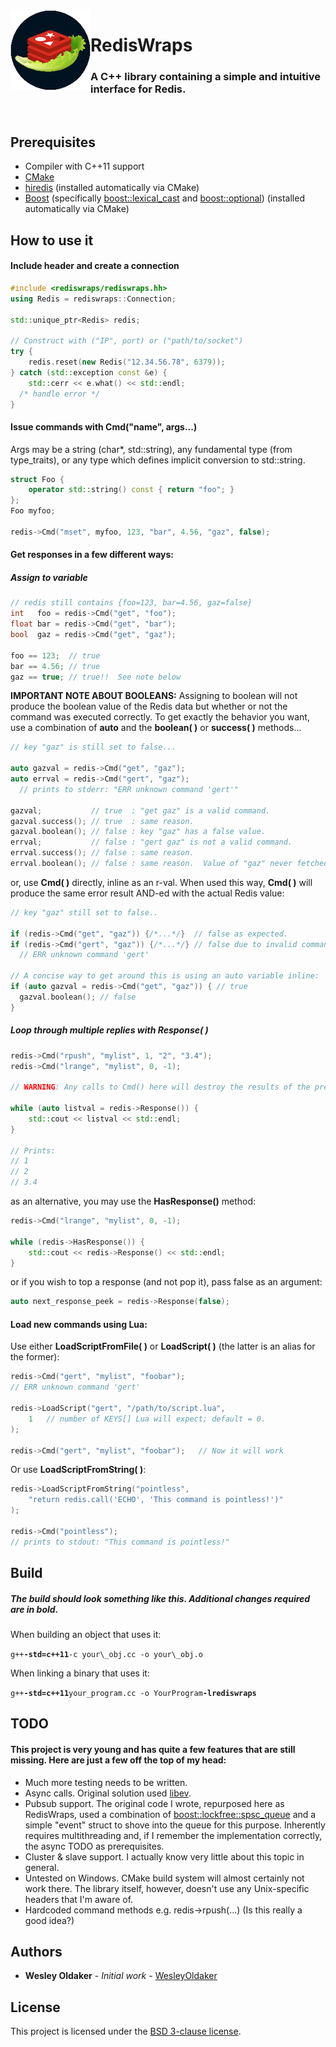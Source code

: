 <img align="left" src="logo.png" />

# RedisWraps
### A C++ library containing a simple and intuitive interface for Redis.
<br/>

## Prerequisites
- Compiler with C++11 support
- [CMake](https://cmake.org/)
- [hiredis](https://github.com/redis/hiredis) (installed automatically via CMake)
- [Boost](http://www.boost.org/) (specifically [boost::lexical\_cast](http://www.boost.org/doc/libs/release/libs/lexical_cast/) and [boost::optional](http://www.boost.org/doc/libs/release/lib/optional/)) (installed automatically via CMake)

## How to use it
#### Include header and create a connection

```C++
#include <rediswraps/rediswraps.hh>
using Redis = rediswraps::Connection;

std::unique_ptr<Redis> redis;

// Construct with ("IP", port) or ("path/to/socket")
try {
	redis.reset(new Redis("12.34.56.78", 6379));
} catch (std::exception const &e) {
	std::cerr << e.what() << std::endl;
  /* handle error */
}
```

#### Issue commands with Cmd("name", args...)

Args may be a string (char\*, std::string), any fundamental type (from type\_traits), or any type which defines implicit conversion to std::string.

```C++
struct Foo {
	operator std::string() const { return "foo"; }
};
Foo myfoo;

redis->Cmd("mset", myfoo, 123, "bar", 4.56, "gaz", false);
```

#### Get responses in a few different ways:
##### Assign to variable

```C++
// redis still contains {foo=123, bar=4.56, gaz=false}
int   foo = redis->Cmd("get", "foo");
float bar = redis->Cmd("get", "bar");
bool  gaz = redis->Cmd("get", "gaz");

foo == 123;  // true
bar == 4.56; // true
gaz == true; // true!!  See note below
```

**IMPORTANT NOTE ABOUT BOOLEANS:** Assigning to boolean will not produce the boolean value of the Redis data but whether or not the command was executed correctly.
To get exactly the behavior you want, use a combination of **auto** and the **boolean( )** or **success( )** methods...

```C++
// key "gaz" is still set to false...

auto gazval = redis->Cmd("get", "gaz");
auto errval = redis->Cmd("gert", "gaz");
  // prints to stderr: "ERR unknown command 'gert'"

gazval;           // true  : "get gaz" is a valid command.
gazval.success(); // true  : same reason.
gazval.boolean(); // false : key "gaz" has a false value.
errval;           // false : "gert gaz" is not a valid command.
errval.success(); // false : same reason.
errval.boolean(); // false : same reason.  Value of "gaz" never fetched.
```

or, use **Cmd( )** directly, inline as an r-val.
When used this way, **Cmd( )** will produce the same error result AND-ed with the actual Redis value:

```C++
// key "gaz" still set to false..

if (redis->Cmd("get", "gaz")) {/*...*/}  // false as expected.
if (redis->Cmd("gert", "gaz")) {/*...*/} // false due to invalid command error.
  // ERR unknown command 'gert'

// A concise way to get around this is using an auto variable inline:
if (auto gazval = redis->Cmd("get", "gaz")) { // true
  gazval.boolean(); // false
}
```

##### Loop through multiple replies with Response( )

```C++
redis->Cmd("rpush", "mylist", 1, "2", "3.4");
redis->Cmd("lrange", "mylist", 0, -1);

// WARNING: Any calls to Cmd() here will destroy the results of the previous lrange call!

while (auto listval = redis->Response()) {
	std::cout << listval << std::endl;
}

// Prints:
// 1
// 2
// 3.4
```

as an alternative, you may use the **HasResponse()** method:

```C++
redis->Cmd("lrange", "mylist", 0, -1);

while (redis->HasResponse()) {
	std::cout << redis->Response() << std::endl;
}
```

or if you wish to top a response (and not pop it), pass false as an argument:

```C++
auto next_response_peek = redis->Response(false);
```

#### Load new commands using Lua:

Use either **LoadScriptFromFile( )** or **LoadScript( )** (the latter is an alias for the former):

```C++
redis->Cmd("gert", "mylist", "foobar");
// ERR unknown command 'gert'

redis->LoadScript("gert", "/path/to/script.lua",
	1   // number of KEYS[] Lua will expect; default = 0.
);

redis->Cmd("gert", "mylist", "foobar");   // Now it will work
```

Or use **LoadScriptFromString( )**:

```C++
redis->LoadScriptFromString("pointless", 
	"return redis.call('ECHO', 'This command is pointless!')"
);

redis->Cmd("pointless");
// prints to stdout: "This command is pointless!"
```

## Build

##### The build should look something like this.  Additional changes required are in bold.
When building an object that uses it:

`g++`**`-std=c++11`**`-c your\_obj.cc -o your\_obj.o`

When linking a binary that uses it:

`g++`**`-std=c++11`**`your_program.cc -o YourProgram`**`-lrediswraps`**

## TODO

#### This project is very young and has quite a few features that are still missing.  Here are just a few off the top of my head:

- Much more testing needs to be written.
- Async calls.  Original solution used [libev](http://software.schmorp.de/pkg/libev.html).
- Pubsub support.  The original code I wrote, repurposed here as RedisWraps, used a combination of [boost::lockfree::spsc\_queue](http://www.boost.org/doc/libs/release/doc/html/boost/lockfree/spsc_queue.html) and a simple "event" struct to shove into the queue for this purpose.  Inherently requires multithreading and, if I remember the implementation correctly, the async TODO as prerequisites.
- Cluster & slave support.  I actually know very little about this topic in general.
- Untested on Windows.  CMake build system will almost certainly not work there.  The library itself, however, doesn't use any Unix-specific headers that I'm aware of.
- Hardcoded command methods e.g. redis->rpush(...) (Is this really a good idea?)

## Authors

* **Wesley Oldaker** - *Initial work* - [WesleyOldaker](https://github.com/woldaker)

## License

This project is licensed under the [BSD 3-clause license](LICENSE).
